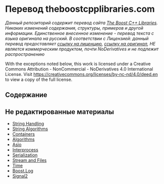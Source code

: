 # Перевод theboostcpplibraries.com
_Данный репозиторий содержит перевод сайта [The Boost C++ Libraries](https://theboostcpplibraries.com/). Никаких изменений содержания, структуры, примеров и другой информации. Единственное внесенное изменение - перевод текста с языка оригинала на русский. В соответствии с Лицензией: данный перевод предоставляет [ссылку на лиценцию](https://creativecommons.org/licenses/by-nc-nd/4.0/deed.en), [ссылку на оригинал](https://theboostcpplibraries.com/), НЕ является коммерческим продуктом, почти NoDerivatives и не подлежит распространению_

With the exceptions noted below, this work is licensed under a Creative Commons Attribution - NonCommercial - NoDerivatives 4.0 International License. Visit https://creativecommons.org/licenses/by-nc-nd/4.0/deed.en to view a copy of the full license.

## Содержание


## Не редактированные материалы
* [String Handling](/String_Handling/10.Boost.Format.md)
* [String Algorithms](/StringAlgorithms)
* [Containers](/Containers/)
* [Algorithms](/Algorithms)
* [Asio](/Communication)
* [Interprocess](/interprocess)
* [Serialization](/Serialization)
* [Stream and Files](/Stream_and_Files)
* [Time](/Timers)
* [Boost.Log](/boost.log)
* [Signal2](/translated)
